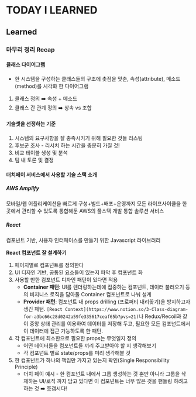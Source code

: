 # TODAY I LEARNED

## Learned

### 마무리 정리 Recap

#### 클래스 다이어그램

- 한 시스템을 구성하는 클래스들의 구조에 촛점을 맞춘, 속성(attribute), 메소드(method)를 시각화 한 다이어그램

1. 클래스 정의 ➡️ 속성 + 메소드
2. 클래스 간 관계 정의 ➡️ 상속 vs 조합

#### 기술셋을 선정하는 기준

1. 시스템의 요구사항을 잘 충족시키기 위해 필요한 것들 리스팅
2. 후보군 조사 - 리서치 하는 시간을 충분히 가질 것!
3. 비교 테이블 생성 및 분석
4. 팀 내 토론 및 결정

#### 더치페이 서비스에서 사용할 기술 스택 소개

##### AWS Amplify

모바일/웹 어플리케이션을 빠르게 구성+빌드+배포+운영까지 모든 라이프사이클을 한 곳에서 관리할 수 있도록 통합해둔 AWS의 풀스택 개발 통합 솔루션 서비스

##### React

컴포넌트 기반, 사용자 인터페이스를 만들기 위한 Javascript 라이브러리

**React 컴포넌트 잘 설계하기**

1. 페이지별로 컴포넌트를 정의한다
2. UI 디자인 기반, 공통된 요소들이 있는지 파악 후 컴포넌트 화
3. 사용할 만한 컴포넌트 디자인 패턴이 있다면 적용
    - **Container 패턴**: UI를 렌더링하는데에 집중하는 컴포넌트, 데이터 불러오기 등의 비지니스 로직을 담아둘 Container 컴포넌트로 나눠 설계
    - **Provider 패턴**: 컴포넌트 내 props drilling (프로퍼티 내리꽂기)을 방지하고자 생긴 패턴. `[React Context](https://www.notion.so/3-Class-diagram-for-a3bc66c28d0242a59fe335617ceaf65b?pvs=21)`나 Redux/Recoil과 같이 중앙 상태 관리를 이용하여 데이터를 저장해 두고, 필요한 모든 컴포넌트에서 이 데이터에 접근 가능하도록 한 패턴.
4. 각 컴포넌트에 최소한으로 필요한 props는 무엇일지 정의
    - 어떤 데이터들을 컴포넌트들 끼리 주고받아야 할 지 생각해보기
    - 각 컴포넌트 별로 state/props를 미리 생각해볼 것
5. 한 컴포넌트가 하나의 책임만 가지고 있는지 확인(Single Responsibility Principle)
    - 더치 페이 예시 - 한 컴포넌트 내에서 그룹 생성하는 것 뿐만 아니라 그룹을 삭제하는 UI/로직 까지 담고 있다면 이 컴포넌트는 너무 많은 것을 핸들링 하려고 하는 것 ➡️  쪼갭시다!

